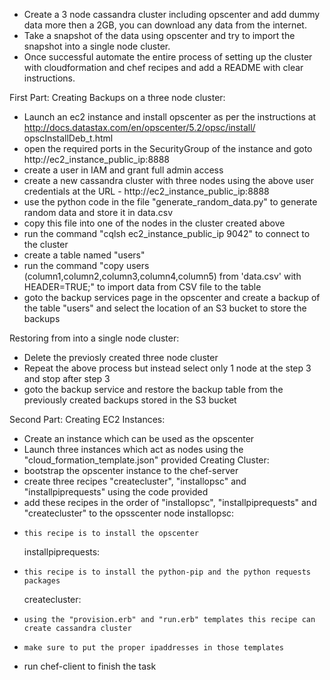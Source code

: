  - Create a 3 node cassandra cluster including opscenter and add dummy data more then a 2GB, you can download any data from the internet.
 - Take a snapshot of the data using opscenter and try to import the snapshot into a single node cluster.
 - Once successful automate the entire process of setting up the cluster with cloudformation and chef recipes and add a README with clear instructions.

First Part:
Creating Backups on a three node cluster:
 -  Launch an ec2 instance and install opscenter as per the instructions at http://docs.datastax.com/en/opscenter/5.2/opsc/install/   opscInstallDeb_t.html
 -  open the required ports in the SecurityGroup of the instance and goto http://ec2_instance_public_ip:8888
 -  create a user in IAM and grant full admin access
 -  create a new cassandra cluster with three nodes using the above user credentials at the URL - http://ec2_instance_public_ip:8888
 -  use the python code in the file "generate_random_data.py" to generate random data and store it in data.csv
 -  copy this file into one of the nodes in the cluster created above
 -  run the command "cqlsh ec2_instance_public_ip 9042" to connect to the cluster
 -  create a table named "users"
 -  run the command "copy users (column1,column2,column3,column4,column5) from 'data.csv' with HEADER=TRUE;" to import data from CSV  file to the table
 -  goto the backup services page in the opscenter and create a backup of the table "users" and select the location of an S3 bucket to store the backups

Restoring from into a single node cluster:
 -  Delete the previosly created three node cluster
 -  Repeat the above process but instead select only 1 node at the step 3 and stop after step 3
 -  goto the backup service and restore the backup table from the previously created backups stored in the S3 bucket

Second Part:
	Creating EC2 Instances:
 -  Create an instance which can be used as the opscenter
 -  Launch three instances which act as nodes using the "cloud_formation_template.json" provided
	Creating Cluster:
 -  bootstrap the opscenter instance to the chef-server
 -  create three recipes "createcluster", "installopsc" and "installpiprequests" using the code provided
 -  add these recipes in the order of "installopsc", "installpiprequests" and "createcluster" to the opsscenter node
		installopsc:
   - 	 this recipe is to install the opscenter
		installpiprequests:
   - 	 this recipe is to install the python-pip and the python requests packages
		createcluster:
   - 	 using the "provision.erb" and "run.erb" templates this recipe can create cassandra cluster
   - 	 make sure to put the proper ipaddresses in those templates
 -  run chef-client to finish the task
